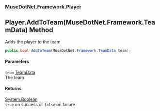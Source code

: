 ### [MuseDotNet.Framework](./MuseDotNet-Framework.md 'MuseDotNet.Framework').[Player](./Player.md 'MuseDotNet.Framework.Player')
## Player.AddToTeam(MuseDotNet.Framework.TeamData) Method
Adds the player to the team  
```csharp
public bool AddToTeam(MuseDotNet.Framework.TeamData team);
```
#### Parameters
<a name='MuseDotNet-Framework-Player-AddToTeam(MuseDotNet-Framework-TeamData)-team'></a>
`team` [TeamData](./TeamData.md 'MuseDotNet.Framework.TeamData')  
The team  
  
#### Returns
[System.Boolean](https://docs.microsoft.com/en-us/dotnet/api/System.Boolean 'System.Boolean')  
`true` on success or `false` on failure  
